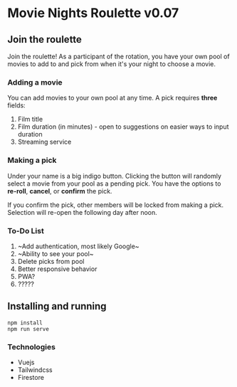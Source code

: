 # Movie Nights Roulette v0.07

## Join the roulette

Join the roulette! As a participant of the rotation, you have your own pool of movies to add to and pick from when it's your night to choose a movie.

### Adding a movie

You can add movies to your own pool at any time. A pick requires **three** fields:

1. Film title
2. Film duration (in minutes) - open to suggestions on easier ways to input duration
3. Streaming service

### Making a pick

Under your name is a big indigo button. Clicking the button will randomly select a movie from your pool as a pending pick. You have the options to **re-roll**, **cancel**, or **confirm** the pick.

If you confirm the pick, other members will be locked from making a pick. Selection will re-open the following day after noon.

### To-Do List

1. ~Add authentication, most likely Google~
2. ~Ability to see your pool~
3. Delete picks from pool
4. Better responsive behavior
5. PWA?
6. ?????

## Installing and running
```
npm install
npm run serve
```

### Technologies

- Vuejs
- Tailwindcss
- Firestore
